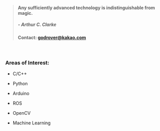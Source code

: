 > #### Any sufficiently advanced technology is indistinguishable from magic.
> ##### - Arthur C. Clarke 
> #### Contact: godrover@kakao.com

　

### Areas of Interest:

- C/C++

- Python

- Arduino

- ROS

- OpenCV

- Machine Learning
